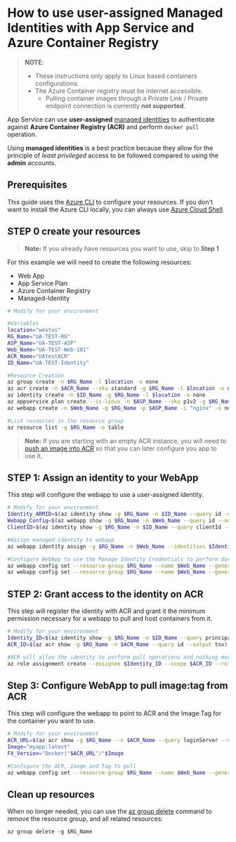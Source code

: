 # How to use user-assigned Managed Identities with App Service and Azure Container Registry

> **NOTE**:
>
> - These instructions only apply to Linux based containers configurations.
> - The Azure Container registry must be internet accessible.
>   - Pulling container images through a Private Link / Private endpoint connection is currently **not supported**.

App Service can use **user-assigned** [managed identities](https://docs.microsoft.com/azure/active-directory/managed-identities-azure-resources/overview) to authenticate against **Azure Container Registry (ACR)** and perform `docker pull` operation.

Using **managed identities** is a best practice because they allow for the principle of _least privileged_ access to be followed compared to using the **admin** accounts.

## Prerequisites

This guide uses the [Azure CLI](https://docs.microsoft.com/cli/azure/install-azure-cli?view=azure-cli-latest) to configure your resources. If you don't want to install the Azure CLI locally, you can always use [Azure Cloud Shell](https://docs.microsoft.com/azure/cloud-shell/quickstart).

## STEP 0 create your resources

> **Note:** If you already have resources you want to use, skip to **Step 1**

For this example we will need to create the following resources:

- Web App
- App Service Plan
- Azure Container Registry
- Managed-Identity

```bash
# Modify for your environment

#Variables
location="westus"
RG_Name="UA-TEST-RG"
ASP_Name="UA-TEST-ASP"
Web_Name="UA-TEST-Web-101"
ACR_Name="UAtestACR"
ID_Name="UA-TEST-Identity"

#Resource Creation
az group create -n $RG_Name -l $location -o none
az acr create -n $ACR_Name --sku standard -g $RG_Name -l $location -o none
az identity create -n $ID_Name -g $RG_Name -l $location -o none
az appservice plan create --is-linux -n $ASP_Name --sku p1v2 -g $RG_Name -l $location -o none
az webapp create -n $Web_Name -g $RG_Name -p $ASP_Name -i "nginx" -o none

#List resources in the resource group
az resource list -g $RG_Name -o table
```

> **Note:** If you are starting with an empty ACR instance, you will need to [push an image into ACR](https://docs.microsoft.com/azure/container-registry/container-registry-get-started-docker-cli) so that you can later configure you app to use it.

## STEP 1: Assign an identity to your WebApp

This step will configure the webapp to use a user-assigned identity.

```bash
# Modify for your environment
Identity_ARMID=$(az identity show -g $RG_Name -n $ID_Name --query id -o tsv)
Webapp_Config=$(az webapp show -g $RG_Name -n $Web_Name --query id --output tsv)"/config/web"
ClientID=$(az identity show -g $RG_Name -n $ID_Name --query clientId --output tsv)

#Assign managed-identity to webapp
az webapp identity assign -g $RG_Name -n $Web_Name --identities $Identity_ARMID -o none

#Configure WebApp to use the Manage Identity Credentials to perform docker pull operations
az webapp config set --resource-group $RG_Name --name $Web_Name --generic-configurations '{"acrUseManagedIdentityCreds": true}' -o none
az webapp config set --resource-group $RG_Name --name $Web_Name --generic-configurations '{"acrUserManagedIdentityID": "$ClientID"}' -o none

```

## STEP 2: Grant access to the identity on ACR

This step will register the identity with ACR and grant it the minimum permission necessary for a webapp to pull and host containers from it.

```bash
# Modify for your environment
Identity_ID=$(az identity show -g $RG_Name -n $ID_Name --query principalId --output tsv)
ACR_ID=$(az acr show -g $RG_Name -n $ACR_Name --query id --output tsv)

#ACR will allow the identity to perform pull operations and nothing more
az role assignment create --assignee $Identity_ID --scope $ACR_ID --role acrpull -o none

```

## Step 3: Configure WebApp to pull image:tag from ACR

This step will configure the webapp to point to ACR and the Image:Tag for the container you want to use.

```bash
# Modify for your environment
ACR_URL=$(az acr show -g $RG_Name --n $ACR_Name --query loginServer --output tsv)
Image="myapp:latest"
FX_Version="Docker|"$ACR_URL"/"$Image

#Configure the ACR, Image and Tag to pull
az webapp config set --resource-group $RG_Name --name $Web_Name --generic-configurations '{"linuxFxVersion": $FX_Version}' -o none

```

## Clean up resources

When no longer needed, you can use the [az group delete](https://docs.microsoft.com/en-us/cli/azure/group?view=azure-cli-latest#az-group-delete) command to remove the resource group, and all related resources:

```azurecli-interactive
az group delete -g $RG_Name
```
